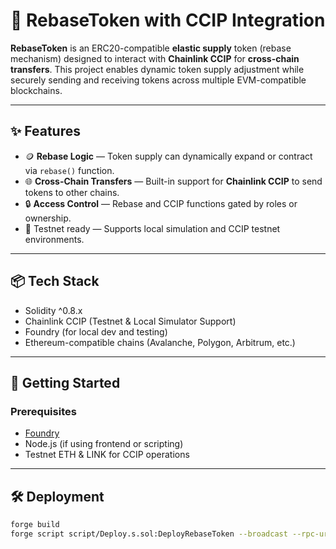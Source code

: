 # 🔁 RebaseToken with CCIP Integration

**RebaseToken** is an ERC20-compatible **elastic supply** token (rebase mechanism) designed to interact with **Chainlink CCIP** for **cross-chain transfers**. This project enables dynamic token supply adjustment while securely sending and receiving tokens across multiple EVM-compatible blockchains.

---

## ✨ Features

- 🪙 **Rebase Logic** — Token supply can dynamically expand or contract via `rebase()` function.
- 🌐 **Cross-Chain Transfers** — Built-in support for **Chainlink CCIP** to send tokens to other chains.
- 🔒 **Access Control** — Rebase and CCIP functions gated by roles or ownership.
- 🧪 Testnet ready — Supports local simulation and CCIP testnet environments.

---

## 📦 Tech Stack

- Solidity ^0.8.x
- Chainlink CCIP (Testnet & Local Simulator Support)
- Foundry (for local dev and testing)
- Ethereum-compatible chains (Avalanche, Polygon, Arbitrum, etc.)

---

## 🚀 Getting Started

### Prerequisites

- [Foundry](https://book.getfoundry.sh/getting-started/installation)
- Node.js (if using frontend or scripting)
- Testnet ETH & LINK for CCIP operations

---

## 🛠 Deployment

```bash
forge build
forge script script/Deploy.s.sol:DeployRebaseToken --broadcast --rpc-url <YOUR_RPC_URL> --private-key <YOUR_PRIVATE_KEY>
